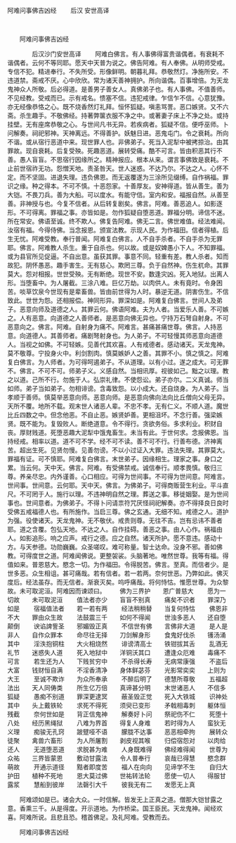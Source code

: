   阿难问事佛吉凶经
                        　　后汉 安世高译

                        
        　      


　　阿难问事佛吉凶经

　　　　后汉沙门安世高译
　　阿难白佛言。有人事佛得富贵谐偶者。有衰耗不谐偶者。云何不等同耶。愿天中天普为说之。佛告阿难。有人奉佛。从明师受戒。专信不犯。精进奉行。不失所受。形像鲜明。朝暮礼拜。恭敬然灯。净施所安。不违道禁。斋戒不厌。心中欣欣。常为诸天善神拥护。所向谐偶。百事增倍。为天龙鬼神众人所敬。后必得道。是善男子善女人。真佛弟子也。有人事佛。不值善师。不见经教。受戒而已。示有戒名。愦塞不信。违犯戒律。乍信乍不信。心意犹豫。亦无经像恭恪之心。既不烧香然灯礼拜。恒怀狐疑。嗔恚骂詈。恶口嫉贤。又不六斋。杀生趣手。不敬佛经。持著弊箧衣服不净之中。或著妻子床上不净之处。或持挂壁。无有座席恭敬之心。与世间凡书无异。若疾病者。狐疑不信。便呼巫师。卜问解奏。祠祀邪神。天神离远。不得善护。妖魅日进。恶鬼屯门。令之衰耗。所向不谐。或从宿行恶道中来。现世罪人也。非佛弟子。死当入泥犁中被拷掠治。由其罪故。现自衰耗。后复受殃。死趣恶道。展转受痛。酷不可言。皆由积恶其行不善。愚人盲盲。不思宿行因缘所之。精神报应。根本从来。谓言事佛致是衰耗。不止前世宿祚无功。怨憎天地。责圣咎天。世人迷惑。不达乃尔。不达之人。心怀不定。而不坚固。进退失理。违负佛恩。而无返覆遂为三涂所见缀缚。自作祸福。罪识之缘。种之得本。不可不慎。十恶怨家。十善厚友。安神得道。皆从善生。善为大铠。不畏刀兵。善为大船。可以度水。有能守信。室内和安。福报自然。从善至善。非神授与也。今复不信者。从后转复剧矣。佛言。阿难。善恶追人。如影逐形。不可得离。罪福之事。亦皆如是。勿作狐疑自堕恶道。罪福分明。谛信不迷。所在常安。佛语至诚。终不欺人。佛复告阿难。佛无二言。佛世难值。经法难闻。汝宿有福。今得侍佛。当念报恩。颁宣法教。示现人民。为作福田。信者得植。后生无忧。阿难受教。奉行普闻。阿难复白佛言。人不自手杀者。不自手杀为无罪耶。佛言。阿难教人杀生。重于自杀也。何以故。或是奴婢愚小下人。不知罪福。或为县官所见促逼。不自出意。虽获其罪。事意不同。轻重有差。教人杀者。知而故犯。阴怀愚恶。趣手害生。无有慈心。欺罔三尊。负于自然神。伤生杌命。其罪莫大。怨对相报。世世受殃。无有断绝。现世不安。数逢灾凶。死入地狱。出离人形。当堕畜中。为人屠截。三涂八难。巨亿万劫。以肉供人。未有竟时。令身困苦。啖草饮泉今世现有是辈畜兽。皆由前世得为人时。暴逆无道。阴害伤生。不信致此。世世为怨。还相报偿。神同形异。罪深如是。阿难复白佛言。世间人及弟子。恶意向师及道德之人。其罪云何。佛语阿难。夫为人者。当爱乐人善。不可嫉之。人有恶意。向道德之人善师者。是恶意向佛无异也。宁持万石弩自射身。不可恶意向之。佛言。阿难。自射身为痛不。阿难言。甚痛甚痛世尊。佛言。人持恶意。向道德人。其善师者。痛剧弩射身也。为人弟子。不可轻慢其师恶意向道德人。当视之如佛。不可轻嫉。见善代其欢喜。人有戒德者。感动诸天。天龙鬼神。莫不敬尊。宁投身火中。利剑割肉。慎莫嫉妒人之善。其罪不小。慎之慎之。阿难复白佛言。为人师者。为可得呵遏弟子。不从道理。以有小过。遂之成大。可无罪不。佛言。不可不可。师弟子义。义感自然。当相讯厚。视彼如己。黜之以理。教之以道。己所不行。勿施于人。弘崇礼律。不使怨讼。弟子亦尔。二义真诚。师当如师。弟子当如弟子。勿相诽谤。含毒致怨。以小成大。还自烧身。为人弟子。当孝顺于善师。慎莫举恶意向师。恶意向师。是恶意向佛向法向比丘僧向父母无异。天所不覆。地所不载。观末世人诸恶人辈。不忠不孝。无有仁义。不顺人道。魔世比丘四数之中。但念他恶。不自止恶。嫉贤妒善。更相沮坏。不念行善。强梁嫉贤。既不能为。复毁败人。断绝道意。令不得行。贪欲务俗。多求利业。积财自丧。厚财贱道。死堕恶趣大泥犁中饿鬼畜生。未当有此。于世何求。念报佛恩。当持经戒。相率以道。道不可不学。经不可不读。善不可不行。行善布德。济神离苦。超出生死。见贤勿慢。见善勿谤。不以小过证入大罪。违法失理。其罪莫大。罪福有证。可不慎耶。阿难复白佛言。末世弟子。因缘相生。理家之事。身口之累。当云何。天中天。佛言。阿难。有受佛禁戒。诚信奉行。顺孝畏慎。敬归三尊。养亲尽忠。内外谨善。心口相应。可得为世间事。不可得为世间意。阿难言。世间事。世间意。云何耶。天中天。佛言。为佛弟子。可得商贩营生利业。平斗直尺。不可罔于人。施行以理。不违神明自然之理。葬送之事。移徙姻娶。是为世间事也。世间意者。为佛弟子。不得卜问请祟符咒厌怪祠祀解奏。亦不得择良日良时受佛五戒福德人也。有所施作。当启三尊。佛之玄通。无细不知。戒德之人。道护为强。役使诸天。天龙鬼神。无不敬伏。戒贵则尊。无往不吉。岂有忌讳不善者耶。道之含覆。包弘天地。不达之人。自作挂碍。善恶之事。由人心作。祸福由人。如影追形。响之应声。戒行之德。应之自然。诸天所护。愿不意违。感动十方。与天参德。功勋巍巍。众圣嗟叹。难可称量。智士达命。没身不邪。善如佛教。可得度世之道。阿难闻佛说。更整袈裟。头脑著地。唯然世尊。我等有福。得值如来。普恩慈大。愍念一切。为作福田。令得脱苦。佛言。至真。而信者少。是世多恶。众生相诅。甚可痛哉。若有信者。若一若两。奈何世恶。乃弊如此。佛灭度后。经法虽存。而无信者。渐衰灭矣。呜呼痛哉。将何恃怙。惟愿世尊。为众黎故。未可取泥洹。阿难因而谏颂曰。
　　佛为三界护　　恩广普慈大
　　愿为一切故　　未可取泥洹
　　值法者亦少　　盲盲不别真
　　痛矣不识者　　罪深乃如是
　　宿福值法者　　若一若有两
　　经法稍稍替　　当复何恃怙
　　佛恩非不大　　罪由众生故
　　法鼓震三千　　如何不得闻
　　世浊多恶人　　还自堕颠倒
　　谀谄諀訾圣　　邪媚毁正真
　　不信世有佛　　言佛非大道
　　是人是非人　　自作众罪本
　　命尽往无择　　刀剑解身形
　　食鬼好伐杀　　镬汤涌其中
　　淫泆抱铜柱　　大火相烧然
　　诽谤清高士　　铁钳拔其舌
　　乱酒无礼节　　迷惑失人道
　　死入地狱中　　洋铜沃其口
　　遭逢众厄难　　毒痛不可言
　　若生还为人　　下贱贫穷中
　　不杀得长寿　　无病常康强
　　不盗后大富　　钱财恒自满
　　不淫香清净　　身体鲜苾芬
　　光影常奕奕　　上则为大王
　　至诚不欺诈　　为众所奉承
　　不醉后明了　　德慧所尊敬
　　五福超法出　　天人同俦类
　　所生亿万倍　　真谛甚分明
　　末世诸恶人　　不信多狐疑
　　愚痴不别道　　罪深更逮冥
　　蔽圣毁正觉　　死入大铁城
　　识神处其中　　头上戴铁轮
　　求死不得死　　须臾已变形
　　矛戟相毒刺　　躯体恒残截
　　奈何世如是　　背正信鬼神
　　解奏好卜问　　祭祀伤不仁
　　死堕十八处　　经历黑绳狱
　　八难为界首　　得复人身难
　　若时得为人　　蛮狄无义理
　　痴骏无孔窍　　跛躄哑不语
　　朦胧不达事　　恶恶相牵拘
　　展转众徒聚　　禽兽六畜形
　　为人所屠割　　剥皮视其喉
　　归偿宿怨对　　以肉给还人
　　无道堕恶道　　求脱甚为难
　　人身既难得　　佛经难得闻
　　世尊为众祐　　三界皆蒙恩
　　敷动甘露法　　令人普奉行
　　哀哉已得慧　　愍念群萌故
　　开通示道径　　黠者即度苦
　　福人在向向　　见谛学不生
　　自归大护田　　植种不死地
　　恩大莫过佛　　世祐转法轮
　　愿使一切人　　得服甘露浆
　　慧船到彼岸　　法磬引大千
　　彼我无有二　　发愿无上真

　　阿难颂如是已。诸会大众。一时信解。皆发无上正真之道。僧那大铠甘露之意。香熏三千。从是得度。开示道地。为作桥梁。国王臣民。天龙鬼神。闻经欢喜。阿难所说。且悲且恐。稽首佛足。及礼阿难。受教而去。

　　阿难问事佛吉凶经


